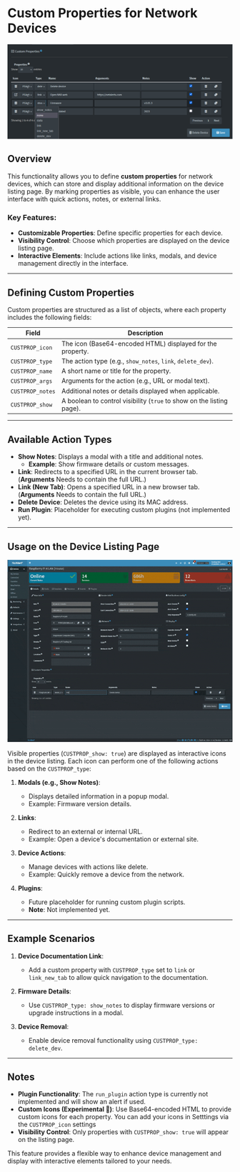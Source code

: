 # Custom Properties for Network Devices

![Custom Properties](/docs/img/CUSTOM_PROPERTIES/Device_Custom_Properties.png)

## Overview

This functionality allows you to define **custom properties** for network devices, which can store and display additional information on the device listing page. By marking properties as visible, you can enhance the user interface with quick actions, notes, or external links.

### Key Features:
- **Customizable Properties**: Define specific properties for each device.
- **Visibility Control**: Choose which properties are displayed on the device listing page.
- **Interactive Elements**: Include actions like links, modals, and device management directly in the interface.

---

## Defining Custom Properties

Custom properties are structured as a list of objects, where each property includes the following fields:

| Field             | Description                                                                 |
|--------------------|-----------------------------------------------------------------------------|
| `CUSTPROP_icon`    | The icon (Base64-encoded HTML) displayed for the property.                 |
| `CUSTPROP_type`    | The action type (e.g., `show_notes`, `link`, `delete_dev`).                |
| `CUSTPROP_name`    | A short name or title for the property.                                    |
| `CUSTPROP_args`    | Arguments for the action (e.g., URL or modal text).                        |
| `CUSTPROP_notes`   | Additional notes or details displayed when applicable.                    |
| `CUSTPROP_show`    | A boolean to control visibility (`true` to show on the listing page).      |

---

## Available Action Types

- **Show Notes**: Displays a modal with a title and additional notes.
  - **Example**: Show firmware details or custom messages.
- **Link**: Redirects to a specified URL in the current browser tab. (**Arguments** Needs to contain the full URL.)
- **Link (New Tab)**: Opens a specified URL in a new browser tab. (**Arguments** Needs to contain the full URL.)
- **Delete Device**: Deletes the device using its MAC address.
- **Run Plugin**: Placeholder for executing custom plugins (not implemented yet).

---

## Usage on the Device Listing Page

![Custom Properties](/docs/img/CUSTOM_PROPERTIES/Device_Custom_Properties_vid.gif)

Visible properties (`CUSTPROP_show: true`) are displayed as interactive icons in the device listing. Each icon can perform one of the following actions based on the `CUSTPROP_type`:

1. **Modals (e.g., Show Notes)**:
   - Displays detailed information in a popup modal.
   - Example: Firmware version details.

2. **Links**:
   - Redirect to an external or internal URL.
   - Example: Open a device's documentation or external site.

3. **Device Actions**:
   - Manage devices with actions like delete.
   - Example: Quickly remove a device from the network.

4. **Plugins**:
   - Future placeholder for running custom plugin scripts.
   - **Note**: Not implemented yet.

---

## Example Scenarios

1. **Device Documentation Link**:
   - Add a custom property with `CUSTPROP_type` set to `link` or `link_new_tab` to allow quick navigation to the documentation.

2. **Firmware Details**:
   - Use `CUSTPROP_type: show_notes` to display firmware versions or upgrade instructions in a modal.

3. **Device Removal**:
   - Enable device removal functionality using `CUSTPROP_type: delete_dev`.

---

## Notes

- **Plugin Functionality**: The `run_plugin` action type is currently not implemented and will show an alert if used.
- **Custom Icons (Experimental 🧪)**: Use Base64-encoded HTML to provide custom icons for each property. You can add your icons in Setttings via the `CUSTPROP_icon` settings 
- **Visibility Control**: Only properties with `CUSTPROP_show: true` will appear on the listing page.

This feature provides a flexible way to enhance device management and display with interactive elements tailored to your needs.
